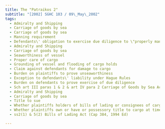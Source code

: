 ```yaml
---
title: The "Patraikos 2" 
subtitle: "[2002] SGHC 103 / 09\_May\_2002"
tags:
  - Admiralty and Shipping
  - Carriage of goods by sea
  - Carriage of goods by sea
  - Manning requirement
  - Defendants\' obligation to exercise due diligence to \"properly man\" the vessel
  - Admiralty and Shipping
  - Carriage of goods by sea
  - Seaworthiness of vessel
  - Proper care of cargo
  - Grounding of vessel and flooding of cargo holds
  - Claim against defendants for damage to cargo
  - Burden on plaintiffs to prove unseaworthiness
  - Exception to defendants\' liability under Hague Rules
  - Burden on defendants to prove exercise of due diligence
  - Sch art III paras 1 & 2 & art IV para 2 Carriage of Goods by Sea Act (Cap 33, 1998 Ed)
  - Admiralty and Shipping
  - Carriage of goods by sea
  - Title to sue
  - Whether plaintiffs holders of bills of lading or consignees of cargo
  - Whether plaintiffs own or have or possessory title to cargo at time of grounding
  - ss2(1) & 5(2) Bills of Lading Act (Cap 384, 1994 Ed)

---
```


